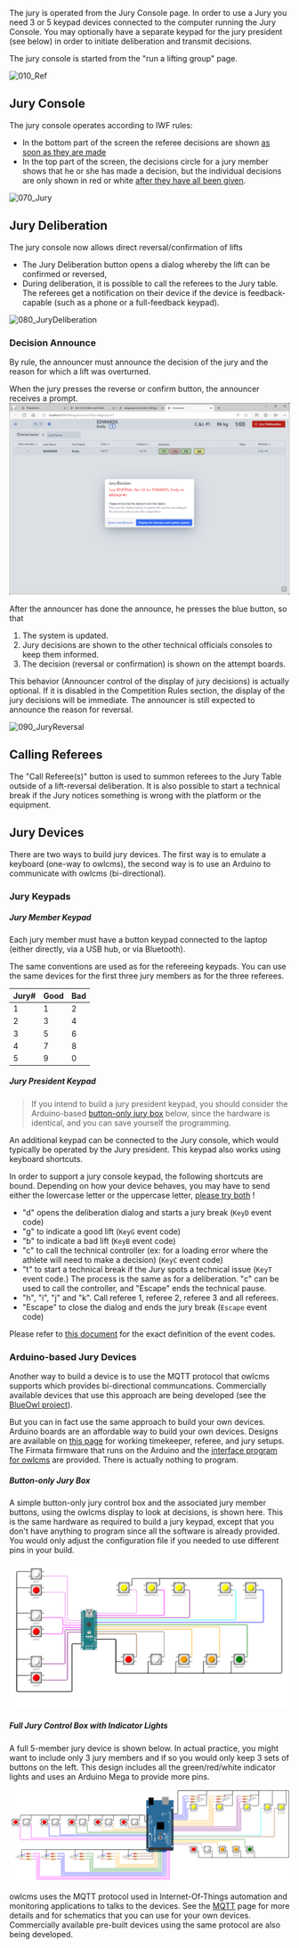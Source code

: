 The jury is operated from the Jury Console page.  In order to use a Jury  you need 3 or 5 keypad devices connected to the computer running the Jury Console.  You may optionally have a separate keypad for the jury president (see below) in order to initiate deliberation and transmit decisions.

The jury console is started from the "run a lifting group" page.

![010_Ref](img/Refereeing/010_Ref.png) 

## Jury Console

The jury console operates according to IWF rules:

- In the bottom part of the screen the referee decisions are shown <u>as soon as they are made</u>  
- In the top part of the screen, the decisions circle for a jury member shows that he or she has made a decision, but the individual decisions are only shown in red or white <u>after they have all been given</u>.

![070_Jury](img/Refereeing/070_Jury.png)

## Jury Deliberation

The jury console now allows direct reversal/confirmation of lifts 

  - The Jury Deliberation button opens a dialog whereby the lift can be confirmed or reversed,
  - During deliberation, it is possible to call the referees to the Jury table.  The referees get a notification on their device if the device is feedback-capable (such as a phone or a full-feedback keypad).

![080_JuryDeliberation](img/Refereeing/080_JuryDeliberation.png)

### Decision Announce

By rule, the announcer must announce the decision of the jury and the reason for which a lift was overturned.

When the jury presses the reverse or confirm button, the announcer receives a prompt.
![095_AnnouncerPrompt](img/Refereeing/095_AnnouncerPrompt.png)

After the announcer has done the announce, he presses the blue button, so that

1. The system is updated. 
2. Jury decisions are shown to the other technical officials consoles to keep them informed.
3. The decision (reversal or confirmation) is shown on the attempt boards.

This behavior (Announcer control of the display of jury decisions) is actually optional.  If it is disabled in the Competition Rules section, the display of the jury decisions will be immediate.  The announcer is still expected to announce the reason for reversal.

![090_JuryReversal](img/Refereeing/090_JuryReversal.png)

## Calling Referees

The "Call Referee(s)" button is used to summon referees to the Jury Table outside of a lift-reversal deliberation.  It is also possible to start a technical break if the Jury notices something is wrong with the platform or the equipment.

## Jury Devices

There are two ways to build jury devices.  The first way is to emulate a keyboard (one-way to owlcms), the second way is to use an Arduino to communicate with owlcms (bi-directional).

### Jury Keypads

##### Jury Member Keypad

Each jury member must have a button keypad connected to the laptop (either directly, via a USB hub, or via Bluetooth). 

The same conventions are used as for the refereeing keypads.  You can use the same devices for the first three jury members as for the three referees.

| Jury# | Good | Bad  |
| ----- | ---- | ---- |
| 1     | 1    | 2    |
| 2     | 3    | 4    |
| 3     | 5    | 6    |
| 4     | 7    | 8    |
| 5     | 9    | 0    |

##### Jury President Keypad

> If you intend to build a jury president keypad, you should consider the Arduino-based [button-only jury box](#button-only-jury-box) below, since the hardware is identical, and you can save yourself the programming.

An additional keypad can be connected to the Jury console, which would typically be operated by the Jury president.  This keypad also works using keyboard shortcuts.

In order to support a jury console keypad, the following shortcuts are bound.  Depending on how your device behaves, you may have to send either the lowercase letter or the uppercase letter, <u>please try both</u> !

- "d" opens the deliberation dialog and starts a jury break (`KeyD` event code)
- "g" to indicate a good lift  (`KeyG` event code)
- "b" to indicate a bad lift  (`KeyB` event code)
- "c" to call the technical controller (ex: for a loading error where the athlete will need to make a decision) (`KeyC` event code)
- "t" to start a technical break if the Jury spots a technical issue (`KeyT` event code.)  The process is the same as for a deliberation. "c" can be used to call the controller, and "Escape" ends the technical pause.
- "h", "i", "j" and "k".  Call referee 1, referee 2, referee 3 and all referees.
- "Escape" to close the dialog and ends the jury break (`Escape` event code)

Please refer to [this document](https://www.w3.org/TR/uievents-code/#key-alphanumeric-writing-system) for the exact definition of the event codes.

### Arduino-based Jury Devices

Another way to build a device is to use the MQTT protocol that owlcms supports which provides bi-directional communcations.   Commercially available devices that use this approach are being developed (see the [BlueOwl project](https://github.com/scottgonzales/blue-owl)).

But you can in fact use the same approach to build your own devices. Arduino boards are an affordable way to build your own devices.  Designs are available on [this page](https://github.com/owlcms/owlcms-firmata/tree/main/README.md) for working timekeeper, referee, and jury setups.  The Firmata firmware that runs on the Arduino and the [interface program for owlcms](https://github.com/owlcms/owlcms-firmata) are provided.  There is actually nothing to program.  

##### Button-only Jury Box

A simple button-only jury control box and the associated jury member buttons, using the owlcms display to look at decisions, is shown here.  This is the same hardware as required to build a jury keypad, except that you don't have anything to program since all the software is already provided.  You would only adjust the configuration file if you needed to use different pins in your build.

 ![refereeBox](img/MQTT/juryButtons.png)

##### Full Jury Control Box with Indicator Lights

A full 5-member jury device is shown below.  In actual practice, you might want to include only 3 jury members and if so you would only keep 3 sets of buttons on the left.   This design includes all the green/red/white indicator lights and uses an Arduino Mega to provide more pins.

 ![refereeBox](img/MQTT/juryBox.png)

owlcms uses the MQTT protocol used in Internet-Of-Things automation and monitoring applications to talks to the devices.  See the [MQTT](MQTT) page for more details and for schematics that you can use for your own devices.  Commercially available pre-built devices using the same protocol are also being developed.

